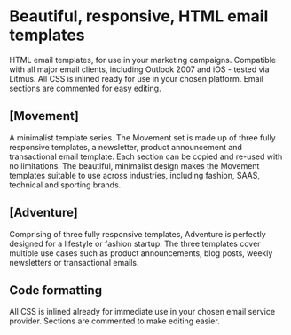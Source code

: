 
# Beautiful, responsive, HTML email templates
HTML email templates, for use in your marketing campaigns. Compatible with all major email clients, including Outlook 2007 and iOS - tested via Litmus. All CSS is inlined ready for use in your chosen platform. Email sections are commented for easy editing.


## [Movement]

A minimalist template series. The Movement set is made up of three fully responsive templates, a newsletter, product announcement and transactional email template. Each section can be copied and re-used with no limitations. The beautiful, minimalist design makes the Movement templates suitable to use across industries, including fashion, SAAS, technical and sporting brands.

## [Adventure]

Comprising of three fully responsive templates, Adventure is perfectly designed for a lifestyle or fashion startup. The three templates cover multiple use cases such as product announcements, blog posts, weekly newsletters or transactional emails.


## Code formatting
All CSS is inlined already for immediate use in your chosen email service provider. Sections are commented to make editing easier.

